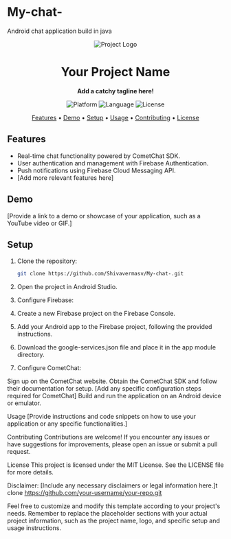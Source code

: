 # My-chat-
Android chat application build in java 
<p align="center">
  <img src="your-project-logo.png" alt="Project Logo">
</p>

<h1 align="center">Your Project Name</h1>

<p align="center">
  <strong>Add a catchy tagline here!</strong>
</p>

<p align="center">
  <img src="https://img.shields.io/badge/platform-Android-brightgreen.svg" alt="Platform">
  <img src="https://img.shields.io/badge/language-Java-orange.svg" alt="Language">
  <img src="https://img.shields.io/badge/license-MIT-blue.svg" alt="License">
</p>

<p align="center">
  <a href="#features">Features</a> •
  <a href="#demo">Demo</a> •
  <a href="#setup">Setup</a> •
  <a href="#usage">Usage</a> •
  <a href="#contributing">Contributing</a> •
  <a href="#license">License</a>
</p>

## Features

- Real-time chat functionality powered by CometChat SDK.
- User authentication and management with Firebase Authentication.
- Push notifications using Firebase Cloud Messaging API.
- [Add more relevant features here]

## Demo

[Provide a link to a demo or showcase of your application, such as a YouTube video or GIF.]

## Setup

1. Clone the repository:

   ```bash
   git clone https://github.com/Shivavermasv/My-chat-.git
2. Open the project in Android Studio.

3. Configure Firebase:

4. Create a new Firebase project on the Firebase Console.
5. Add your Android app to the Firebase project, following the provided instructions.
6. Download the google-services.json file and place it in the app module directory.
7. Configure CometChat:

Sign up on the CometChat website.
Obtain the CometChat SDK and follow their documentation for setup.
[Add any specific configuration steps required for CometChat]
Build and run the application on an Android device or emulator.

Usage
[Provide instructions and code snippets on how to use your application or any specific functionalities.]

Contributing
Contributions are welcome! If you encounter any issues or have suggestions for improvements, please open an issue or submit a pull request.

License
This project is licensed under the MIT License. See the LICENSE file for more details.

Disclaimer: [Include any necessary disclaimers or legal information here.]t clone https://github.com/your-username/your-repo.git


Feel free to customize and modify this template according to your project's needs. Remember to replace the placeholder sections with your actual project information, such as the project name, logo, and specific setup and usage instructions.



